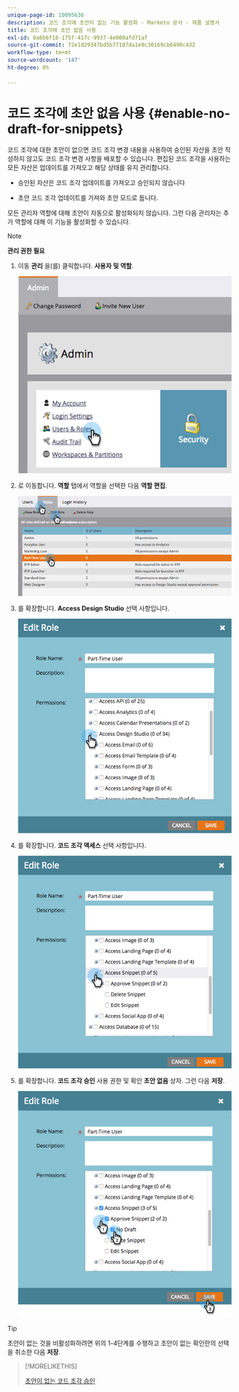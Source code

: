 ```yaml
---
unique-page-id: 10095636
description: 코드 조각에 초안이 없는 기능 활성화 - Marketo 문서 - 제품 설명서
title: 코드 조각에 초안 없음 사용
exl-id: 8a6b6f18-175f-417c-9937-4e000afd71af
source-git-commit: 72e1d29347bd5b77107da1e9c30169cb6490c432
workflow-type: tm+mt
source-wordcount: '147'
ht-degree: 0%

---
```


# 코드 조각에 초안 없음 사용 {#enable-no-draft-for-snippets}

코드 조각에 대한 초안이 없으면 코드 조각 변경 내용을 사용하여 승인된 자산을 초안 작성하지 않고도 코드 조각 변경 사항을 배포할 수 있습니다. 편집된 코드 조각을 사용하는 모든 자산은 업데이트를 가져오고 해당 상태를 유지 관리합니다.

* 승인된 자산은 코드 조각 업데이트를 가져오고 승인되지 않습니다

* 초안 코드 조각 업데이트를 가져와 초안 모드로 둡니다.

모든 관리자 역할에 대해 초안이 자동으로 활성화되지 않습니다. 그런 다음 관리자는 추가 역할에 대해 이 기능을 활성화할 수 있습니다.

>[!NOTE]
>
>**관리 권한 필요**

1. 이동 **관리** 을(를) 클릭합니다. **사용자 및 역할**.

   ![](assets/usersandroles.png)

1. 로 이동합니다. **역할** 탭에서 역할을 선택한 다음 **역할 편집**.

   ![](assets/editrole2.png)

1. 를 확장합니다. **Access Design Studio** 선택 사항입니다.

   ![](assets/expanddesignstudio.png)

1. 를 확장합니다. **코드 조각 액세스** 선택 사항입니다.

   ![](assets/expandsnippet.png)

1. 를 확장합니다. **코드 조각 승인** 사용 권한 및 확인 **초안 없음** 상자. 그런 다음 **저장**.

   ![](assets/2017-06-15-10-35-04.png)

>[!TIP]
>
>초안이 없는 것을 비활성화하려면 위의 1-4단계를 수행하고 초안이 없는 확인란의 선택을 취소한 다음 **저장**.

>[!MORELIKETHIS]
>
>[초안이 없는 코드 조각 승인](/help/marketo/product-docs/personalization/segmentation-and-snippets/snippets/approve-a-snippet-with-no-draft.md)
